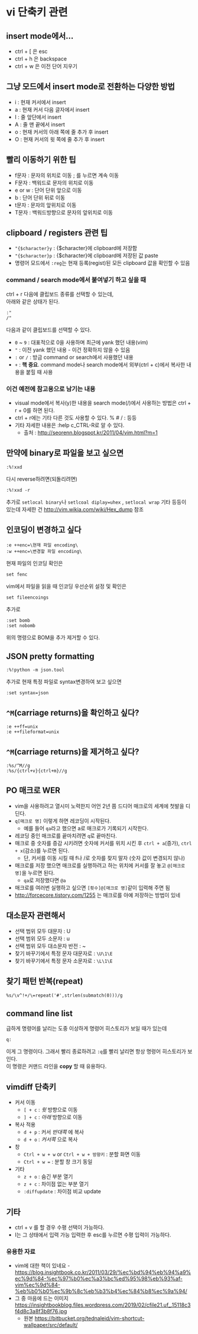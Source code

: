 ---
---
# vi 단축키 관련

## insert mode에서...

- ctrl + [ 은 esc
- ctrl + h 은 backspace
- ctrl + w 은 이전 단어 지우기

## 그냥 모드에서 insert mode로 전환하는 다양한 방법

- i : 현재 커서에서 insert
- a : 현재 커서 다음 글자에서 insert
- I : 줄 앞단에서 insert
- A : 줄 맨 끝에서 insert
- o : 현재 커서의 아래 쪽에 줄 추가 후 insert
- O : 현재 커서의 윗 쪽에 줄 추가 후 insert

## 빨리 이동하기 위한 팁

- f문자 : 문자의 위치로 이동 ; 를 누르면 계속 이동
- F문자 : 백워드로 문자의 위치로 이동
- e or w : 단어 단위 앞으로 이동
- b : 단어 단위 뒤로 이동
- t문자 : 문자의 앞위치로 이동
- T문자 : 백워드방향으로 문자의 앞위치로 이동

## clipboard / registers 관련 팁

- `"{$character}y` : {$character}에 clipboard에 저장함
- `"{$character}p` : {$character}에 clipboard에 저장된 값 paste
- 명령어 모드에서 `:reg`는 현재 등록(regist)된 모든 clipboard 값을 확인할 수 있음

### command / search mode에서 붙여넣기 하고 싶을 때

ctrl + r 다음에 클립보드 종류를 선택할 수 있는데,   
아래와 같은 상태가 된다.

```vim
:"
/"
```

다음과 같이 클립보드를 선택할 수 있다.

- `0` ~ `9` : 대표적으로 0을 사용하며 최근에 yank 했던 내용(vim)
- `"` : 이전 yank 했던 내용 - 이건 정확하지 않을 수 있음
- `:` or `/` : 방금 command or search에서 사용했던 내용
- `+` : **핵** **중요**. command mode나 search mode에서 외부(ctrl + c)에서 복사한 내용을 붙힐 때 사용

### 이건 예전에 참고용으로 남기는 내용
- visual mode에서 복사(y)한 내용을 search mode(/)에서 사용하는 방법은 ctrl + r + 0를 하면 된다.
- ctrl + r에는 기타 다른 것도 사용할 수 있다. % # / : 등등
- 기타 자세한 내용은 :help c_CTRL-R로 알 수 있다.
  + 출처 : <http://seorenn.blogspot.kr/2011/04/vim.html?m=1>

## 만약에 binary로 파일을 보고 싶으면

```vim
:%!xxd
```

다시 reverse하려면(되돌리려면)

```vim
:%!xxd -r
```

추가로 `setlocal binary`나 `setlcoal diplay=uhex` , `setlocal wrap` 기타 등등이 있는데 자세한 건 <http://vim.wikia.com/wiki/Hex_dump> 참조

## 인코딩이 변경하고 싶다

```vim
:e ++enc=\현재 파일 encoding\
:w ++enc=\변경할 파일 encoding\
```

현재 파일의 인코딩 확인은

```vim
set fenc
```

vim에서 파일을 읽을 때 인코딩 우선순위 설정 및 확인은

```vim
set fileencoings
```

추가로

```vim
:set bomb
:set nobomb
```

위의 명령으로 BOM을 추가 제거할 수 있다.

## JSON pretty formatting

```vim
:%!python -m json.tool
```

추가로 현재 특정 파일로 syntax변경하여 보고 싶으면

```vim
:set syntax=json
```

## `^M`(carriage returns)을 확인하고 싶다?

```vim
:e ++ff=unix
:e ++fileformat=unix
```

## `^M`(carriage returns)을 제거하고 싶다?

```vim
:%s/^M//g
:%s/{ctrl+v}{ctrl+m}//g
```


## PO **매크로** WER

- vim을 사용하려고 열시미 노력한지 어언 2년 쯤 드디어 매크로의 세계에 첫발을 디딘다.
- `q[매크로 명]` 이렇게 하면 레코딩이 시작된다.
  + 예를 들어 `qa`라고 했으면 a로 매크로가 기록되기 시작한다.
- 레코딩 중인 매크로를 끝마치려면 `q`로 끝마친다.
- 매크로 중 숫자를 증감 시키려면 숫자에 커서를 위치 시킨 후 `ctrl + a`(증가), `ctrl + x`(감소)를 누르면 된다.
  + 단, 커서를 이동 시킬 때 f나 /로 숫자를 찾지 말자 (숫자 값이 변경되지 않나)
- 매크로를 저장 했으면 매크로를 실행하려고 하는 위치에 커서를 잘 놓고 `@[매크로 명]`을 누르면 된다.
  + `qa`로 저장했다면 `@a`
- 매크로를 여러번 실행하고 싶으면 `[횟수]@[매크로 명]`같이 입력해 주면 됨
- <http://forcecore.tistory.com/1255> 는 매크로를 아예 저장하는 방법이 있네

## 대소문자 관련해서

- 선택 범위 모두 대문자 : U
- 선택 범위 모두 소문자 : u
- 선택 범위 모두 대소문자 반전 : ~
- 찾기 바꾸기에서 특정 문자 대문자로 : `\U\1\E`
- 찾기 바꾸기에서 특정 문자 소문자로 : `\L\1\E`

## 찾기 패턴 반복(repeat)

```vim
%s/\v^!+/\=repeat('#',strlen(submatch(0)))/g
```

## command line list

급하게 명령어를 날리는 도중 이상하게 명령어 히스토리가 보일 때가 있는데

```vim
q:
```

이게 그 명령이다. 그래서 빨리 종료하려고 `:q`를 빨리 날리면 항상 명령어 히스토리가 보인다.   
이 명령은 커맨드 라인을 **copy** 할 때 유용하다.

## vimdiff 단축키

- 커서 이동
  + `[ + c` : *윗* 방향으로 이동
  + `] + c` : *아래* 방향으로 이동
- 복사 적용
  + `d + p` : 커서 *반대쪽* 에 복사
  + `d + o` : *커서쪽* 으로 복사
- 창
  + `Ctrl + w + w` or `Ctrl + w + 방향키` : 분할 화면 이동
  + `Ctrl + w =` : 분할 창 크기 동일
- 기타
  + `z + o` : 숨긴 부분 열기
  + `z + c` : 차이점 없는 부분 열기
  + `:diffupdate` : 차이점 비교 update

## 기타

- ctrl + v 를 할 경우 수평 선택이 가능하다.
- I는 그 상태에서 입력 가능 입력한 후 esc를 누르면 수평 입력이 가능하다.

### 유용한 자료

- vim에 대한 책이 있네요 - <https://blog.insightbook.co.kr/2011/03/29/%ec%bd%94%eb%94%a9%ec%9d%84-%ec%97%b0%ec%a3%bc%ed%95%98%eb%93%af-vim%ec%9d%84-%eb%b0%b0%ec%9b%8c%eb%b3%b4%ec%84%b8%ec%9a%94/>
- 그 중 마음에 드는 이미지 <https://insightbookblog.files.wordpress.com/2019/02/cfile21.uf_.15118c3f4d8c3a8f3b8f76.jpg>
  + 원본 <https://bitbucket.org/tednaleid/vim-shortcut-wallpaper/src/default/>
